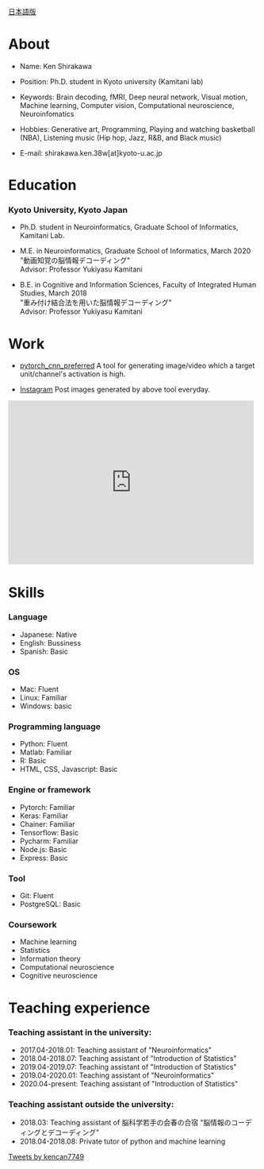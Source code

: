 
[日本語版](./japanese/index.md)

# About
- Name: Ken Shirakawa 
- Position: Ph.D. student in Kyoto university (Kamitani lab)<br>
- Keywords: Brain decoding, fMRI, Deep neural network, Visual motion, Machine learning, Computer vision, Computational neuroscience, Neuroinfomatics<br>
- Hobbies: Generative art, Programming, Playing and watching basketball (NBA), Listening music (Hip hop, Jazz, R&B, and Black music) <br>

- E-mail: shirakawa.ken.38w[at]kyoto-u.ac.jp <br>

# Education
### Kyoto University, Kyoto Japan

- Ph.D. student in Neuroinformatics, Graduate School of Informatics, Kamitani Lab.

- M.E. in Neuroinformatics, Graduate School of Informatics, March 2020<br>
"動画知覚の脳情報デコーディング" <br>
Advisor: Professor Yukiyasu Kamitani

- B.E. in Cognitive and Information Sciences, Faculty of Integrated Human Studies, March 2018<br>
"重み付け結合法を用いた脳情報デコーディング" <br>
Advisor: Professor Yukiyasu Kamitani

# Work
- [pytorch_cnn_preferred](https://github.com/kencan7749/pytorch_cnn_preferred)
A tool for generating image/video which a target unit/channel's activation is high.

- [Instagram](https://www.instagram.com/k__shirakawa/)
Post images generated by above tool everyday.
<!-- SnapWidget -->
<iframe src="https://snapwidget.com/embed/821848" class="snapwidget-widget" allowtransparency="true" frameborder="0" scrolling="no" style="border:none; overflow:hidden;  width:495px; height:330px"></iframe>

# Skills 
### Language
- Japanese: Native
- English:  Bussiness
- Spanish:  Basic

### OS
- Mac: Fluent
- Linux: Familiar
- Windows: basic

### Programming language
- Python: Fluent
- Matlab: Familiar
- R: Basic
- HTML, CSS, Javascript: Basic

### Engine or framework
- Pytorch: Familiar
- Keras: Familiar
- Chainer: Familiar
- Tensorflow: Basic
- Pycharm: Familiar
- Node.js: Basic
- Express: Basic

### Tool
- Git: Fluent
- PostgreSQL: Basic

### Coursework
- Machine learning
- Statistics
- Information theory
- Computational neuroscience
- Cognitive neuroscience


# Teaching experience

### Teaching assistant in the university:
- 2017.04-2018.01: Teaching assistant of "Neuroinformatics"
- 2018.04-2018.07: Teaching assistant of "Introduction of Statistics"
- 2019.04-2019.07: Teaching assistant of "Introduction of Statistics"
- 2019.04-2020.01: Teaching assistant of "Neuroinformatics"
- 2020.04-present: Teaching assistant of "Introduction of Statistics"


### Teaching assistant outside the university:
- 2018.03: Teaching assistant of 脳科学若手の会春の合宿 "脳情報のコーディングとデコーディング"
- 2018.04-2018.08: Private tutor of python and machine learning


<a class="twitter-timeline" data-width="400" data-height="600" href="https://twitter.com/kencan7749?ref_src=twsrc%5Etfw">Tweets by kencan7749</a> <script async src="https://platform.twitter.com/widgets.js" charset="utf-8"></script>

